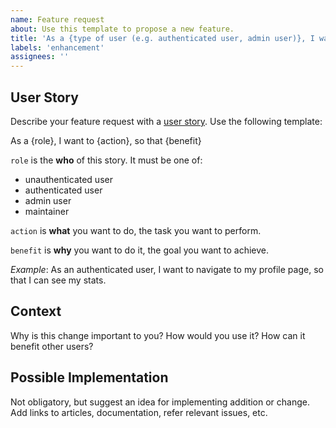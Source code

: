 ```yaml
---
name: Feature request
about: Use this template to propose a new feature.
title: 'As a {type of user (e.g. authenticated user, admin user)}, I want to {task}, so that {goal}'
labels: 'enhancement'
assignees: ''
---
```


## User Story

Describe your feature request with a [user story](https://www.visual-paradigm.com/guide/agile-software-development/what-is-user-story/). Use the following template:

As a {role}, I want to {action}, so that {benefit}

`role` is the **who** of this story. It must be one of:

- unauthenticated user
- authenticated user
- admin user
- maintainer

`action` is **what** you want to do, the task you want to perform.

`benefit` is **why** you want to do it, the goal you want to achieve.

*Example*: As an authenticated user, I want to navigate to my profile page, so that I can see my stats.

## Context

Why is this change important to you? How would you use it? How can it benefit other users?

## Possible Implementation

Not obligatory, but suggest an idea for implementing addition or change. Add links to articles, documentation, refer relevant issues, etc.
